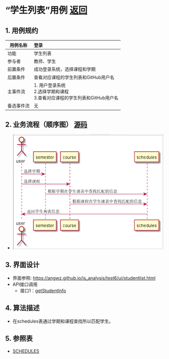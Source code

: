 # “学生列表”用例 [返回](../README.md)

## 1. 用例规约

|用例名称|登录|
|-------|:-------------|
|功能|学生列表|
|参与者|教师、学生|
|前置条件|成功登录系统，选择课程和学期|
|后置条件|查看对应课程的学生列表和GitHub用户名|
|主事件流| 1. 用户登录系统<br/>2.选择学期和课程<br/>3.查看对应课程的学生列表和GitHub用户名 |
|备选事件流|无|

## 2. 业务流程（顺序图） [源码](../src/stulist.puml)
- ![学生列表顺序图](../学生列表.png)

## 3. 界面设计
- 界面参照: https://angwz.github.io/is_analysis/test6/ui/studentlist.html
- API接口调用
    - 接口1：[getStudentInfo](../api/getStudentInfo.md)

## 4. 算法描述
 - 在schedules表通过学期和课程查找所以匹配学生。

## 5. 参照表

- [SCHEDULES](../DatabaseDesign.md/#SCHEDULES)